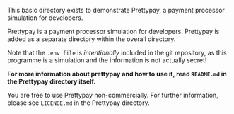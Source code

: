 This basic directory exists to demonstrate Prettypay, a payment processor simulation for developers.

Prettypay is a payment processor simulation for developers. Prettypay is added as a separate directory within the overall directory.

Note that the `.env file` is *intentionally* included in the git repository, as this programme is a simulation and the information is not actually secret!

**For more information about prettypay and how to use it, read `README.md` in the Prettypay directory itself.**

You are free to use Prettypay non-commercially. For further information, please see `LICENCE.md` in the Prettypay directory.
